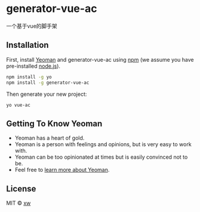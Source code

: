 # generator-vue-ac

一个基于vue的脚手架

## Installation

First, install [Yeoman](http://yeoman.io) and generator-vue-ac using [npm](https://www.npmjs.com/) (we assume you have pre-installed [node.js](https://nodejs.org/)).

```bash
npm install -g yo
npm install -g generator-vue-ac
```

Then generate your new project:

```bash
yo vue-ac
```

## Getting To Know Yeoman

 * Yeoman has a heart of gold.
 * Yeoman is a person with feelings and opinions, but is very easy to work with.
 * Yeoman can be too opinionated at times but is easily convinced not to be.
 * Feel free to [learn more about Yeoman](http://yeoman.io/).

## License

MIT © [xw]()


[npm-image]: https://badge.fury.io/js/generator-vue-ac.svg
[npm-url]: https://npmjs.org/package/generator-vue-ac
[travis-image]: https://travis-ci.org/xiaotangdou/generator-vue-ac.svg?branch=master
[travis-url]: https://travis-ci.org/xiaotangdou/generator-vue-ac
[daviddm-image]: https://david-dm.org/xiaotangdou/generator-vue-ac.svg?theme=shields.io
[daviddm-url]: https://david-dm.org/xiaotangdou/generator-vue-ac
[coveralls-image]: https://coveralls.io/repos/xiaotangdou/generator-vue-ac/badge.svg
[coveralls-url]: https://coveralls.io/r/xiaotangdou/generator-vue-ac
